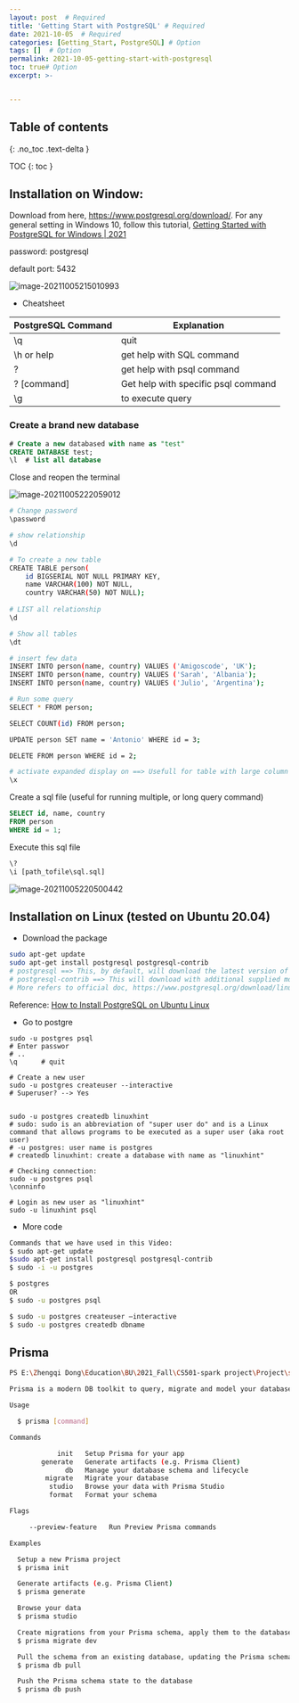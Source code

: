 ```yaml
---
layout: post  # Required
title: 'Getting Start with PostgreSQL' # Required
date: 2021-10-05  # Required
categories: [Getting_Start, PostgreSQL] # Option
tags: []  # Option
permalink: 2021-10-05-getting-start-with-postgresql
toc: true# Option
excerpt: >- 	


---
```








## Table of contents

{: .no_toc .text-delta }

TOC
{: toc }





## Installation on Window:



Download from here, https://www.postgresql.org/download/. For any general setting in Windows 10, follow this tutorial, [Getting Started with PostgreSQL for Windows | 2021](https://www.youtube.com/watch?v=BLH3s5eTL4Y)



password: postgresql

default port: 5432

![image-20211005215010993](../images/all_in_one/image-20211005215010993.png)





- Cheatsheet

| PostgreSQL Command | Explanation                         |
| ------------------ | ----------------------------------- |
| \q                 | quit                                |
| \h or help         | get help with SQL command           |
| \?                 | get help with psql command          |
| \? [command]       | Get help with specific psql command |
| \g                 | to execute query                    |



### Create a brand new database

```sql
# Create a new databased with name as "test"
CREATE DATABASE test;
\l	# list all database
```

Close and reopen the terminal

![image-20211005222059012](../images/all_in_one/image-20211005222059012.png)


```bash
# Change password
\password

# show relationship
\d

# To create a new table
CREATE TABLE person(
	id BIGSERIAL NOT NULL PRIMARY KEY,
    name VARCHAR(100) NOT NULL,
    country VARCHAR(50) NOT NULL);
   
# LIST all relationship
\d

# Show all tables
\dt

# insert few data
INSERT INTO person(name, country) VALUES ('Amigoscode', 'UK');
INSERT INTO person(name, country) VALUES ('Sarah', 'Albania');
INSERT INTO person(name, country) VALUES ('Julio', 'Argentina');

# Run some query
SELECT * FROM person;

SELECT COUNT(id) FROM person;

UPDATE person SET name = 'Antonio' WHERE id = 3;

DELETE FROM person WHERE id = 2;

# activate expanded display on ==> Usefull for table with large column
\x
````



Create a sql file (useful for running multiple, or long query command)

```sql
SELECT id, name, country
FROM person
WHERE id = 1;
```



Execute this sql file

```cmd
\?
\i [path_tofile\sql.sql]
```

![image-20211005220500442](../images/all_in_one/image-20211005220500442.png)





## Installation on Linux (tested on Ubuntu 20.04)

- Download the package

```bash
sudo apt-get update
sudo apt-get install postgresql postgresql-contrib
# postgresql ==> This, by default, will download the latest version of postgresql
# postgresql-contrib ==> This will download with additional supplied modules (part of the postgresql-xx package in version 10 and later)
# More refers to official doc, https://www.postgresql.org/download/linux/ubuntu/
```

Reference: [How to Install PostgreSQL on Ubuntu Linux](https://www.youtube.com/watch?v=VNy2nhho9Pg)



- Go to postgre

```bah
sudo -u postgres psql
# Enter passwor
# ..
\q		# quit

# Create a new user
sudo -u postgres createuser --interactive
# Superuser? --> Yes


sudo -u postgres createdb linuxhint
# sudo: sudo is an abbreviation of "super user do" and is a Linux command that allows programs to be executed as a super user (aka root user)
# -u postgres: user name is postgres
# createdb linuxhint: create a database with name as "linuxhint"

# Checking connection:
sudo -u postgres psql
\conninfo

# Login as new user as "linuxhint"
sudo -u linuxhint psql
```



- More code

```bash
Commands that we have used in this Video:
$ sudo apt-get update
$sudo apt-get install postgresql postgresql-contrib
$ sudo -i -u postgres

$ postgres          
OR
$ sudo -u postgres psql

$ sudo -u postgres createuser –interactive
$ sudo -u postgres createdb dbname
```





## Prisma



```bash
PS E:\Zhengqi Dong\Education\BU\2021_Fall\CS501-spark project\Project\se-team-mejia\backend> npx prisma

Prisma is a modern DB toolkit to query, migrate and model your database (https://prisma.io)

Usage

  $ prisma [command]

Commands

            init   Setup Prisma for your app
        generate   Generate artifacts (e.g. Prisma Client)
              db   Manage your database schema and lifecycle
         migrate   Migrate your database
          studio   Browse your data with Prisma Studio
          format   Format your schema

Flags

     --preview-feature   Run Preview Prisma commands

Examples

  Setup a new Prisma project
  $ prisma init

  Generate artifacts (e.g. Prisma Client)
  $ prisma generate

  Browse your data
  $ prisma studio

  Create migrations from your Prisma schema, apply them to the database, generate artifacts (e.g. Prisma Client)
  $ prisma migrate dev

  Pull the schema from an existing database, updating the Prisma schema
  $ prisma db pull

  Push the Prisma schema state to the database
  $ prisma db push
```

